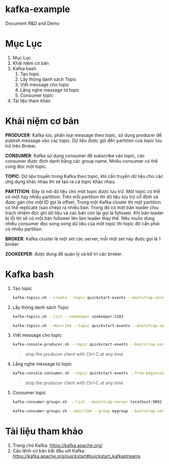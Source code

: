 # kafka-example
Document R&amp;D and Demo

# Mục Lục

1. Mục Lục
1. Khái niệm cơ bản
1. Kafka bash
    1. Tạo topic
    1. Lấy thông danh sách Topic
    1. Viết message cho topic
    1. Lắng nghe message từ topic
    1. Consumer topic
3. Tài liệu tham khảo

# Khái niệm cơ bản

**PRODUCER**: Kafka lưu, phân loại message theo topic, sử dụng producer để publish message vào các topic. Dữ liệu được gửi đển partition của topic lưu trữ trên Broker.

**CONSUMER**: Kafka sử dụng consumer để subscribe vào topic, các consumer được định danh bằng các group name. Nhiều consumer có thể cùng đọc một topic.

**TOPIC**: Dữ liệu truyền trong Kafka theo topic, khi cần truyền dữ liệu cho các ứng dụng khác nhau thì sẽ tạo ra cá topic khác nhau.

**PARTITION**: Đây là nơi dữ liệu cho một topic được lưu trữ. Một topic có thể có một hay nhiều partition. Trên mỗi partition thì dữ liệu lưu trữ cố định và được gán cho một ID gọi là offset. Trong một Kafka cluster thì một partition có thể replicate (sao chép) ra nhiều bản. Trong đó có một bản leader chịu trách nhiệm đọc ghi dữ liệu và các bản còn lại gọi là follower. Khi bản leader bị lỗi thì sẽ có một bản follower lên làm leader thay thế. Nếu muốn dùng nhiều consumer đọc song song dữ liệu của một topic thì topic đó cần phải có nhiều partition.

**BROKER**: Kafka cluster là một set các server, mỗi một set này được gọi là 1 broker

**ZOOKEEPER**: được dùng để quản lý và bố trí các broker.

# Kafka bash

1. Tạo topic
    ```sh
    kafka-topics.sh --create --topic quickstart-events --bootstrap-server localhost:9092
    ```
    
1. Lấy thông danh sách Topic

    ```sh
    kafka-topics.sh --list --zookeeper zookeeper:2181
    ```
    
    ```sh
    kafka-topics.sh --describe --topic quickstart-events --bootstrap-server localhost:9092
    ```
1. Viết message cho topic

    ```sh
    kafka-console-producer.sh --topic quickstart-events --bootstrap-server localhost:9092
    ```
    > stop the producer client with Ctrl-C at any time
  
1. Lắng nghe message từ topic

    ```sh
    kafka-console-consumer.sh --topic quickstart-events --from-beginning --bootstrap-server localhost:9092
    ```
    > stop the producer client with Ctrl-C at any time
    > 

1. Consumer topic

    ```sh
    kafka-consumer-groups.sh  --list --bootstrap-server localhost:9092
    ```
    
    ```sh
    kafka-consumer-groups.sh --describe --group mygroup --bootstrap-server localhost:9092
    ```
    
# Tài liệu tham khảo

1. Trang chủ Kafka: https://kafka.apache.org/
1. Câu lệnh cơ bản bắt đầu với Kafka: https://kafka.apache.org/quickstart#quickstart_kafkastreams
